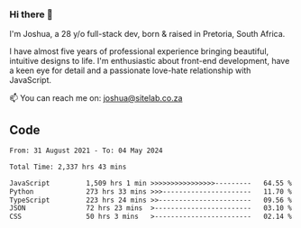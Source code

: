 ### Hi there 👋

I'm Joshua, a 28 y/o full-stack dev, born & raised in Pretoria, South Africa. 

I have almost five years of professional experience bringing beautiful, intuitive designs to life. I'm enthusiastic about front-end development, have a keen eye for detail and a passionate love-hate relationship with JavaScript.

📫 You can reach me on: joshua@sitelab.co.za

## **Code**

<!--START_SECTION:waka-->

```txt
From: 31 August 2021 - To: 04 May 2024

Total Time: 2,337 hrs 43 mins

JavaScript         1,509 hrs 1 min >>>>>>>>>>>>>>>>---------   64.55 %
Python             273 hrs 33 mins >>>----------------------   11.70 %
TypeScript         223 hrs 24 mins >>-----------------------   09.56 %
JSON               72 hrs 23 mins  >------------------------   03.10 %
CSS                50 hrs 3 mins   >------------------------   02.14 %
```

<!--END_SECTION:waka-->
